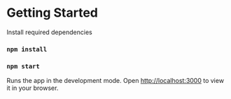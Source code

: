 # Getting Started 

Install required dependencies
### `npm install`


### `npm start`
Runs the app in the development mode. 
Open [http://localhost:3000](http://localhost:3000) to view it in your browser.
